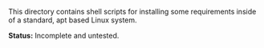 This directory contains shell scripts for installing some requirements inside of a standard, apt based Linux system.

**Status:** Incomplete and untested.